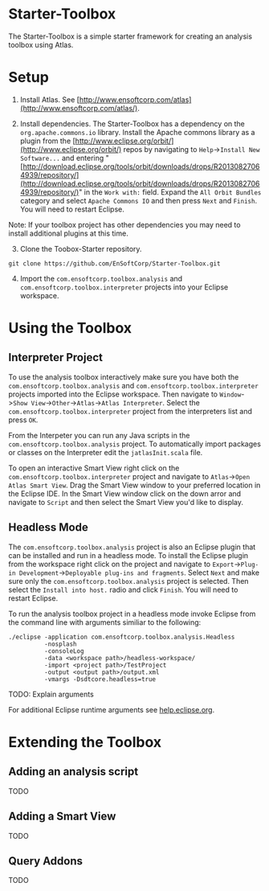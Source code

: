 Starter-Toolbox
===============

The Starter-Toolbox is a simple starter framework for creating an analysis toolbox using Atlas.

# Setup

1) Install Atlas.  See [http://www.ensoftcorp.com/atlas](http://www.ensoftcorp.com/atlas/).

2) Install dependencies.  The Starter-Toolbox has a dependency on the `org.apache.commons.io` library.  Install the Apache commons library as a plugin from the [http://www.eclipse.org/orbit/](http://www.eclipse.org/orbit/) repos by navigating to `Help`->`Install New Software...` and entering "[http://download.eclipse.org/tools/orbit/downloads/drops/R20130827064939/repository/](http://download.eclipse.org/tools/orbit/downloads/drops/R20130827064939/repository/)" in the `Work with:` field.  Expand the `All Orbit Bundles` category and select `Apache Commons IO` and then press `Next` and `Finish`.  You will need to restart Eclipse.

Note: If your toolbox project has other dependencies you may need to install additional plugins at this time.

3) Clone the Toobox-Starter repository.

`git clone https://github.com/EnSoftCorp/Starter-Toolbox.git`

4) Import the `com.ensoftcorp.toolbox.analysis` and `com.ensoftcorp.toolbox.interpreter` projects into your Eclipse workspace.

# Using the Toolbox

## Interpreter Project

To use the analysis toolbox interactively make sure you have both the `com.ensoftcorp.toolbox.analysis` and `com.ensoftcorp.toolbox.interpreter` projects imported into the Eclipse workspace.  Then navigate to `Window`->`Show View`->`Other`->`Atlas`->`Atlas Interpreter`.  Select the `com.ensoftcorp.toolbox.interpreter` project from the interpreters list and press `OK`.

From the Interpeter you can run any Java scripts in the `com.ensoftcorp.toolbox.analysis` project.  To automatically import packages or classes on the Interpreter edit the `jatlasInit.scala` file.

To open an interactive Smart View right click on the `com.ensoftcorp.toolbox.interpreter` project and navigate to `Atlas`->`Open Atlas Smart View`.  Drag the Smart View window to your preferred location in the Eclipse IDE.  In the Smart View window click on the down arror and navigate to `Script` and then select the Smart View you'd like to display.

## Headless Mode

The `com.ensoftcorp.toolbox.analysis` project is also an Eclipse plugin that can be installed and run in a headless mode.  To install the Eclipse plugin from the workspace right click on the project and navigate to `Export`->`Plug-in Development`->`Deployable plug-ins and fragments`.  Select `Next` and make sure only the `com.ensoftcorp.toolbox.analysis` project is selected.  Then select the `Install into host.` radio and click `Finish`.  You will need to restart Eclipse.

To run the analysis toolbox project in a headless mode invoke Eclipse from the command line with arguments similiar to the following:

    ./eclipse -application com.ensoftcorp.toolbox.analysis.Headless 
              -nosplash 
              -consoleLog  
              -data <workspace path>/headless-workspace/ 
              -import <project path>/TestProject 
              -output <output path>/output.xml
              -vmargs -Dsdtcore.headless=true
              
TODO: Explain arguments

For additional Eclipse runtime arguments see [help.eclipse.org](http://help.eclipse.org/juno/index.jsp?topic=%2Forg.eclipse.platform.doc.isv%2Freference%2Fmisc%2Fruntime-options.html).
# Extending the Toolbox

## Adding an analysis script
TODO

## Adding a Smart View
TODO

## Query Addons
TODO
